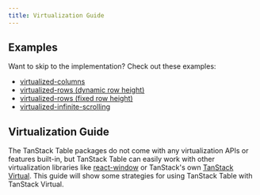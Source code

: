 ```yaml
---
title: Virtualization Guide
---
```


## Examples

Want to skip to the implementation? Check out these examples:

- [virtualized-columns](../../framework/react/examples/virtualized-columns)
- [virtualized-rows (dynamic row height)](../../framework/react/examples/virtualized-rows)
- [virtualized-rows (fixed row height)](../../framework/react/examples/virtualized-rows)
- [virtualized-infinite-scrolling](../../framework/react/examples/virtualized-infinite-scrolling)

## Virtualization Guide

The TanStack Table packages do not come with any virtualization APIs or features built-in, but TanStack Table can easily work with other virtualization libraries like [react-window](https://www.npmjs.com/package/react-window) or TanStack's own [TanStack Virtual](https://tanstack.com/virtual/v3). This guide will show some strategies for using TanStack Table with TanStack Virtual.
